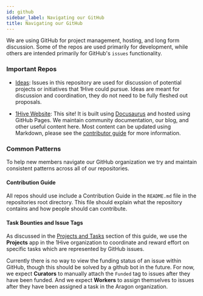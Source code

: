 ```yaml
---
id: github
sidebar_label: Navigating our GitHub
title: Navigating our GitHub
---
```


We are using GitHub for project management, hosting, and long form discussion. Some of the repos are used primarily for development, while others are intended primarily for GitHub's `issues` functionality.

### Important Repos

- [Ideas](https://github.com/1Hive/ideas): Issues in this repository are used for discussion of potential projects or initiatives that 1Hive could pursue. Ideas are meant for discussion and coordination, they do not need to be fully fleshed out proposals.

- [1Hive Website](https://github.com/1hive/website): This site! It is built using [Docusaurus](https://docusaurus.io) and hosted using GitHub Pages. We maintain community documentation, our blog, and other useful content here. Most content can be updated using Markdown, please see the [contributor guide](https://github.com/1Hive/website/blob/master/README.md) for more information.

### Common Patterns

To help new members navigate our GitHub organization we try and maintain consistent patterns across all of our repositories.

#### Contribution Guide

All repos should use include a Contribution Guide in the `README.md` file in the repositories root directory. This file should explain what the repository contains and how people should can contribute.

#### Task Bounties and Issue Tags

As discussed in the [Projects and Tasks](/contribute/projects-tasks) section of this guide, we use the **Projects** app in the 1Hive organization to coordinate and reward effort on specific tasks which are represented by GitHub issues.

Currently there is no way to view the funding status of an issue within GitHub, though this should be solved by a github bot in the future. For now, we expect **Curators** to manually attach the `Funded` tag to issues after they have been funded. And we expect **Workers** to assign themselves to issues after they have been assigned a task in the Aragon organization.
